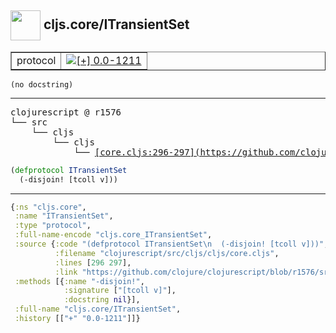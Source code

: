 ## <img width="48px" valign="middle" src="http://i.imgur.com/Hi20huC.png"> cljs.core/ITransientSet

 <table border="1">
<tr>
<td>protocol</td>
<td><a href="https://github.com/cljsinfo/api-refs/tree/0.0-1211"><img valign="middle" alt="[+] 0.0-1211" src="https://img.shields.io/badge/+-0.0--1211-lightgrey.svg"></a> </td>
</tr>
</table>

 <samp>
</samp>

```
(no docstring)
```

---

 <pre>
clojurescript @ r1576
└── src
    └── cljs
        └── cljs
            └── <ins>[core.cljs:296-297](https://github.com/clojure/clojurescript/blob/r1576/src/cljs/cljs/core.cljs#L296-L297)</ins>
</pre>

```clj
(defprotocol ITransientSet
  (-disjoin! [tcoll v]))
```


---

```clj
{:ns "cljs.core",
 :name "ITransientSet",
 :type "protocol",
 :full-name-encode "cljs.core_ITransientSet",
 :source {:code "(defprotocol ITransientSet\n  (-disjoin! [tcoll v]))",
          :filename "clojurescript/src/cljs/cljs/core.cljs",
          :lines [296 297],
          :link "https://github.com/clojure/clojurescript/blob/r1576/src/cljs/cljs/core.cljs#L296-L297"},
 :methods [{:name "-disjoin!",
            :signature ["[tcoll v]"],
            :docstring nil}],
 :full-name "cljs.core/ITransientSet",
 :history [["+" "0.0-1211"]]}

```
